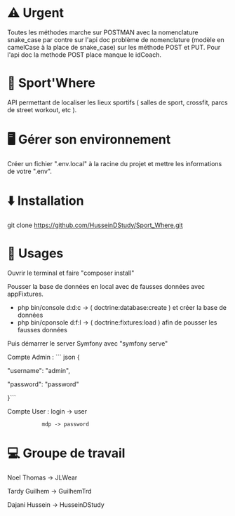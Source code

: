 # ⚠ Urgent

Toutes les méthodes marche sur POSTMAN avec la nomenclature snake_case par contre sur l'api doc problème de nomenclature (modèle en camelCase à la place de snake_case) sur les méthode POST et PUT. Pour l'api doc la methode POST place manque le idCoach.

# 💪 Sport'Where

API permettant de localiser les lieux sportifs ( salles de sport, crossfit, parcs de street workout, etc ).


# 🖥️ Gérer son environnement

Créer un fichier ".env.local" à la racine du projet et mettre les informations de votre ".env".


# ⬇️ Installation 

git clone https://github.com/HusseinDStudy/Sport_Where.git


# 📖 Usages

Ouvrir le terminal et faire "composer install" 

Pousser la base de données en local avec de fausses données avec appFixtures.
- php bin/console d:d:c -> ( doctrine:database:create ) et créer la base de données 
- php bin/cponsole d:f:l -> ( doctrine:fixtures:load ) afin de pousser les fausses données

Puis démarrer le server Symfony avec "symfony serve"

Compte Admin : ``` json 
{

"username": "admin",

"password": "password"

}```
               
Compte User : login -> user

               mdp -> password


# 💻 Groupe de travail
Noel Thomas -> JLWear 

Tardy Guilhem -> GuilhemTrd 

Dajani Hussein -> HusseinDStudy 

